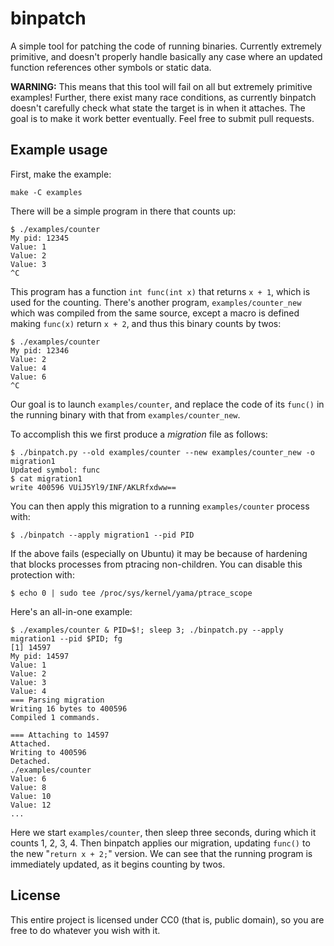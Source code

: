 binpatch
========

A simple tool for patching the code of running binaries.
Currently extremely primitive, and doesn't properly handle basically any case where an updated function references other symbols or static data.

**WARNING:** This means that this tool will fail on all but extremely primitive examples!
Further, there exist many race conditions, as currently binpatch doesn't carefully check what state the target is in when it attaches.
The goal is to make it work better eventually.
Feel free to submit pull requests.

Example usage
-------------

First, make the example:

    make -C examples

There will be a simple program in there that counts up:

    $ ./examples/counter
    My pid: 12345
    Value: 1
    Value: 2
    Value: 3
    ^C

This program has a function `int func(int x)` that returns `x + 1`, which is used for the counting.
There's another program, `examples/counter_new` which was compiled from the same source, except a macro is defined making `func(x)` return `x + 2`, and thus this binary counts by twos:

    $ ./examples/counter
    My pid: 12346
    Value: 2
    Value: 4
    Value: 6
    ^C

Our goal is to launch `examples/counter`, and replace the code of its `func()` in the running binary with that from `examples/counter_new`.

To accomplish this we first produce a *migration* file as follows:

    $ ./binpatch.py --old examples/counter --new examples/counter_new -o migration1
    Updated symbol: func
    $ cat migration1
    write 400596 VUiJ5Yl9/INF/AKLRfxdww==

You can then apply this migration to a running `examples/counter` process with:

    $ ./binpatch --apply migration1 --pid PID

If the above fails (especially on Ubuntu) it may be because of hardening that blocks processes from ptracing non-children.
You can disable this protection with:

    $ echo 0 | sudo tee /proc/sys/kernel/yama/ptrace_scope

Here's an all-in-one example:

    $ ./examples/counter & PID=$!; sleep 3; ./binpatch.py --apply migration1 --pid $PID; fg
    [1] 14597
    My pid: 14597
    Value: 1
    Value: 2
    Value: 3
    Value: 4
    === Parsing migration
    Writing 16 bytes to 400596
    Compiled 1 commands.

    === Attaching to 14597
    Attached.
    Writing to 400596
    Detached.
    ./examples/counter
    Value: 6
    Value: 8
    Value: 10
    Value: 12
    ...

Here we start `examples/counter`, then sleep three seconds, during which it counts 1, 2, 3, 4.
Then binpatch applies our migration, updating `func()` to the new "`return x + 2;`" version.
We can see that the running program is immediately updated, as it begins counting by twos.

License
-------

This entire project is licensed under CC0 (that is, public domain), so you are free to do whatever you wish with it.
